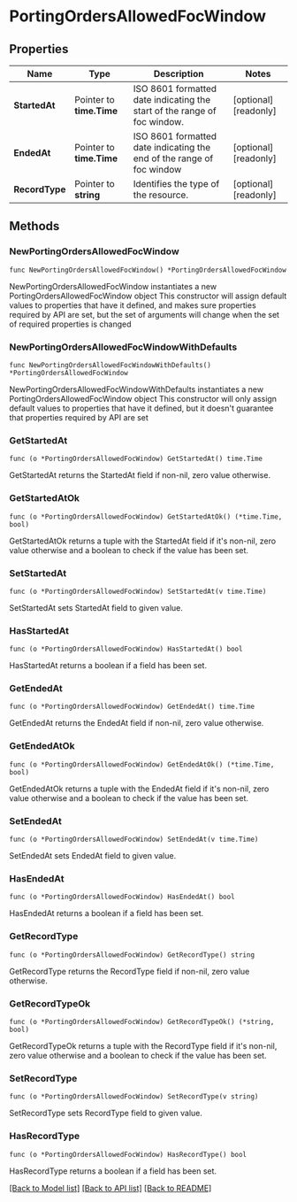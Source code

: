 # PortingOrdersAllowedFocWindow

## Properties

Name | Type | Description | Notes
------------ | ------------- | ------------- | -------------
**StartedAt** | Pointer to **time.Time** | ISO 8601 formatted date indicating the start of the range of foc window. | [optional] [readonly] 
**EndedAt** | Pointer to **time.Time** | ISO 8601 formatted date indicating the end of the range of foc window | [optional] [readonly] 
**RecordType** | Pointer to **string** | Identifies the type of the resource. | [optional] [readonly] 

## Methods

### NewPortingOrdersAllowedFocWindow

`func NewPortingOrdersAllowedFocWindow() *PortingOrdersAllowedFocWindow`

NewPortingOrdersAllowedFocWindow instantiates a new PortingOrdersAllowedFocWindow object
This constructor will assign default values to properties that have it defined,
and makes sure properties required by API are set, but the set of arguments
will change when the set of required properties is changed

### NewPortingOrdersAllowedFocWindowWithDefaults

`func NewPortingOrdersAllowedFocWindowWithDefaults() *PortingOrdersAllowedFocWindow`

NewPortingOrdersAllowedFocWindowWithDefaults instantiates a new PortingOrdersAllowedFocWindow object
This constructor will only assign default values to properties that have it defined,
but it doesn't guarantee that properties required by API are set

### GetStartedAt

`func (o *PortingOrdersAllowedFocWindow) GetStartedAt() time.Time`

GetStartedAt returns the StartedAt field if non-nil, zero value otherwise.

### GetStartedAtOk

`func (o *PortingOrdersAllowedFocWindow) GetStartedAtOk() (*time.Time, bool)`

GetStartedAtOk returns a tuple with the StartedAt field if it's non-nil, zero value otherwise
and a boolean to check if the value has been set.

### SetStartedAt

`func (o *PortingOrdersAllowedFocWindow) SetStartedAt(v time.Time)`

SetStartedAt sets StartedAt field to given value.

### HasStartedAt

`func (o *PortingOrdersAllowedFocWindow) HasStartedAt() bool`

HasStartedAt returns a boolean if a field has been set.

### GetEndedAt

`func (o *PortingOrdersAllowedFocWindow) GetEndedAt() time.Time`

GetEndedAt returns the EndedAt field if non-nil, zero value otherwise.

### GetEndedAtOk

`func (o *PortingOrdersAllowedFocWindow) GetEndedAtOk() (*time.Time, bool)`

GetEndedAtOk returns a tuple with the EndedAt field if it's non-nil, zero value otherwise
and a boolean to check if the value has been set.

### SetEndedAt

`func (o *PortingOrdersAllowedFocWindow) SetEndedAt(v time.Time)`

SetEndedAt sets EndedAt field to given value.

### HasEndedAt

`func (o *PortingOrdersAllowedFocWindow) HasEndedAt() bool`

HasEndedAt returns a boolean if a field has been set.

### GetRecordType

`func (o *PortingOrdersAllowedFocWindow) GetRecordType() string`

GetRecordType returns the RecordType field if non-nil, zero value otherwise.

### GetRecordTypeOk

`func (o *PortingOrdersAllowedFocWindow) GetRecordTypeOk() (*string, bool)`

GetRecordTypeOk returns a tuple with the RecordType field if it's non-nil, zero value otherwise
and a boolean to check if the value has been set.

### SetRecordType

`func (o *PortingOrdersAllowedFocWindow) SetRecordType(v string)`

SetRecordType sets RecordType field to given value.

### HasRecordType

`func (o *PortingOrdersAllowedFocWindow) HasRecordType() bool`

HasRecordType returns a boolean if a field has been set.


[[Back to Model list]](../README.md#documentation-for-models) [[Back to API list]](../README.md#documentation-for-api-endpoints) [[Back to README]](../README.md)


